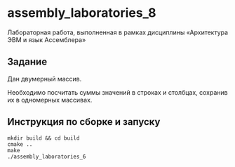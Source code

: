 # assembly_laboratories_8

Лабораторная работа, выполненная в рамках дисциплины «Архитектура ЭВМ и язык Ассемблера»

## Задание

Дан двумерный массив.

Необходимо посчитать суммы значений в строках и столбцах, сохранив их в одномерных массивах.

## Инструкция по сборке и запуску

```
mkdir build && cd build
cmake ..
make
./assembly_laboratories_6
```

